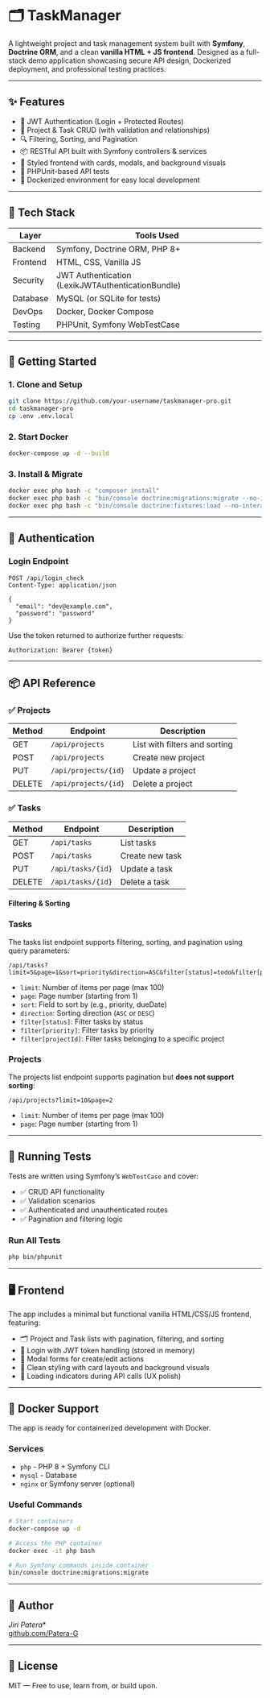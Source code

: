 # 🗂️ TaskManager

A lightweight project and task management system built with **Symfony**, **Doctrine ORM**, and a clean **vanilla HTML + JS frontend**. Designed as a full-stack demo application showcasing secure API design, Dockerized deployment, and professional testing practices.

---

## ✨ Features

- 🔐 JWT Authentication (Login + Protected Routes)
- 🧾 Project & Task CRUD (with validation and relationships)
- 🔍 Filtering, Sorting, and Pagination
- 📦 RESTful API built with Symfony controllers & services
- 🎨 Styled frontend with cards, modals, and background visuals
- 🧪 PHPUnit-based API tests
- 🐳 Dockerized environment for easy local development

---

## 🧰 Tech Stack

| Layer      | Tools Used                                        |
|------------|---------------------------------------------------|
| Backend    | Symfony, Doctrine ORM, PHP 8+                     |
| Frontend   | HTML, CSS, Vanilla JS                             |
| Security   | JWT Authentication (LexikJWTAuthenticationBundle) |
| Database   | MySQL (or SQLite for tests)                       |
| DevOps     | Docker, Docker Compose                            |
| Testing    | PHPUnit, Symfony WebTestCase                      |

---

## 🚀 Getting Started

### 1. Clone and Setup

```bash
git clone https://github.com/your-username/taskmanager-pro.git
cd taskmanager-pro
cp .env .env.local
```

### 2. Start Docker

```bash
docker-compose up -d --build
```

### 3. Install & Migrate

```bash
docker exec php bash -c "composer install"
docker exec php bash -c "bin/console doctrine:migrations:migrate --no-interaction"
docker exec php bash -c "bin/console doctrine:fixtures:load --no-interaction"
```

---

## 🔐 Authentication

### Login Endpoint

```http
POST /api/login_check
Content-Type: application/json

{
  "email": "dev@example.com",
  "password": "password"
}
```

Use the token returned to authorize further requests:

```http
Authorization: Bearer {token}
```

---

## 📦 API Reference

### ✅ Projects

| Method | Endpoint            | Description          |
|--------|---------------------|----------------------|
| GET    | `/api/projects`     | List with filters and sorting |
| POST   | `/api/projects`     | Create new project   |
| PUT    | `/api/projects/{id}`| Update a project     |
| DELETE | `/api/projects/{id}`| Delete a project     |

### ✅ Tasks

| Method | Endpoint         | Description            |
|--------|------------------|------------------------|
| GET    | `/api/tasks`     | List tasks             |
| POST   | `/api/tasks`     | Create new task        |
| PUT    | `/api/tasks/{id}`| Update a task          |
| DELETE | `/api/tasks/{id}`| Delete a task          |

#### Filtering & Sorting

### Tasks

The tasks list endpoint supports filtering, sorting, and pagination using query parameters:

```
/api/tasks?limit=5&page=1&sort=priority&direction=ASC&filter[status]=todo&filter[priority]=high&filter[projectId]=3
```

- `limit`: Number of items per page (max 100)
- `page`: Page number (starting from 1)
- `sort`: Field to sort by (e.g., priority, dueDate)
- `direction`: Sorting direction (`ASC` or `DESC`)
- `filter[status]`: Filter tasks by status
- `filter[priority]`: Filter tasks by priority
- `filter[projectId]`: Filter tasks belonging to a specific project

### Projects

The projects list endpoint supports pagination but **does not support sorting**:

```
/api/projects?limit=10&page=2
```

- `limit`: Number of items per page (max 100)
- `page`: Page number (starting from 1)


---

## 🧪 Running Tests

Tests are written using Symfony’s `WebTestCase` and cover:

- ✅ CRUD API functionality
- ✅ Validation scenarios
- ✅ Authenticated and unauthenticated routes
- ✅ Pagination and filtering logic

### Run All Tests

```bash
php bin/phpunit
```


---

## 🖥️ Frontend

The app includes a minimal but functional vanilla HTML/CSS/JS frontend, featuring:

- 🗂️ Project and Task lists with pagination, filtering, and sorting
- 🔐 Login with JWT token handling (stored in memory)
- 📝 Modal forms for create/edit actions
- 🎨 Clean styling with card layouts and background visuals
- 🔄 Loading indicators during API calls (UX polish)

---

## 🐳 Docker Support

The app is ready for containerized development with Docker.

### Services

- `php` - PHP 8 + Symfony CLI
- `mysql` - Database
- `nginx` or Symfony server (optional)

### Useful Commands

```bash
# Start containers
docker-compose up -d

# Access the PHP container
docker exec -it php bash

# Run Symfony commands inside container
bin/console doctrine:migrations:migrate
```

---

## 👤 Author

*Jiri Patera**  
[github.com/Patera-G](https://github.com/Patera-G)

---

## 📄 License

MIT — Free to use, learn from, or build upon.
